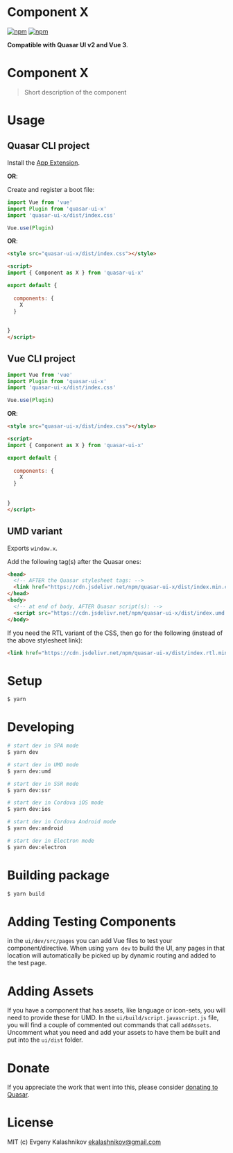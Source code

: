 # Component X

[![npm](https://img.shields.io/npm/v/quasar-ui-x.svg?label=quasar-ui-x)](https://www.npmjs.com/package/quasar-ui-x)
[![npm](https://img.shields.io/npm/dt/quasar-ui-x.svg)](https://www.npmjs.com/package/quasar-ui-x)

**Compatible with Quasar UI v2 and Vue 3**.


# Component X
> Short description of the component




# Usage

## Quasar CLI project


Install the [App Extension](../app-extension).

**OR**:


Create and register a boot file:

```js
import Vue from 'vue'
import Plugin from 'quasar-ui-x'
import 'quasar-ui-x/dist/index.css'

Vue.use(Plugin)
```

**OR**:

```html
<style src="quasar-ui-x/dist/index.css"></style>

<script>
import { Component as X } from 'quasar-ui-x'

export default {
  
  components: {
    X
  }
  
  
}
</script>
```

## Vue CLI project

```js
import Vue from 'vue'
import Plugin from 'quasar-ui-x'
import 'quasar-ui-x/dist/index.css'

Vue.use(Plugin)
```

**OR**:

```html
<style src="quasar-ui-x/dist/index.css"></style>

<script>
import { Component as X } from 'quasar-ui-x'

export default {
  
  components: {
    X
  }
  
  
}
</script>
```

## UMD variant

Exports `window.x`.

Add the following tag(s) after the Quasar ones:

```html
<head>
  <!-- AFTER the Quasar stylesheet tags: -->
  <link href="https://cdn.jsdelivr.net/npm/quasar-ui-x/dist/index.min.css" rel="stylesheet" type="text/css">
</head>
<body>
  <!-- at end of body, AFTER Quasar script(s): -->
  <script src="https://cdn.jsdelivr.net/npm/quasar-ui-x/dist/index.umd.min.js"></script>
</body>
```
If you need the RTL variant of the CSS, then go for the following (instead of the above stylesheet link):
```html
<link href="https://cdn.jsdelivr.net/npm/quasar-ui-x/dist/index.rtl.min.css" rel="stylesheet" type="text/css">
```

# Setup
```bash
$ yarn
```

# Developing
```bash
# start dev in SPA mode
$ yarn dev

# start dev in UMD mode
$ yarn dev:umd

# start dev in SSR mode
$ yarn dev:ssr

# start dev in Cordova iOS mode
$ yarn dev:ios

# start dev in Cordova Android mode
$ yarn dev:android

# start dev in Electron mode
$ yarn dev:electron
```

# Building package
```bash
$ yarn build
```

# Adding Testing Components
in the `ui/dev/src/pages` you can add Vue files to test your component/directive. When using `yarn dev` to build the UI, any pages in that location will automatically be picked up by dynamic routing and added to the test page.

# Adding Assets
If you have a component that has assets, like language or icon-sets, you will need to provide these for UMD. In the `ui/build/script.javascript.js` file, you will find a couple of commented out commands that call `addAssets`. Uncomment what you need and add your assets to have them be built and put into the `ui/dist` folder.

# Donate
If you appreciate the work that went into this, please consider [donating to Quasar](https://donate.quasar.dev).

# License
MIT (c) Evgeny Kalashnikov <ekalashnikov@gmail.com>
